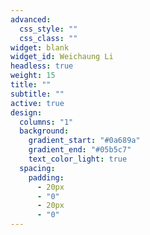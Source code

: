 ```yaml
---
advanced:
  css_style: ""
  css_class: ""
widget: blank
widget_id: Weichaung Li
headless: true
weight: 15
title: ""
subtitle: ""
active: true
design:
  columns: "1"
  background:
    gradient_start: "#0a689a"
    gradient_end: "#05b5c7"
    text_color_light: true
  spacing:
    padding:
      - 20px
      - "0"
      - 20px
      - "0"
---
```

